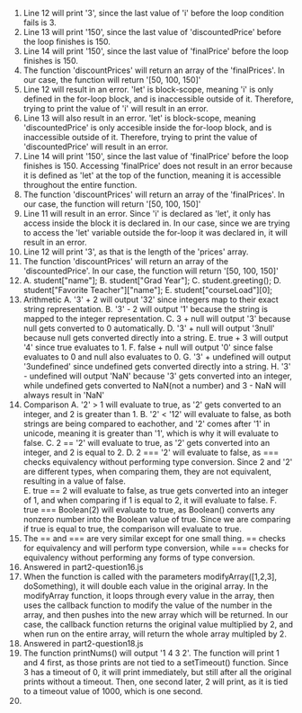 1. Line 12 will print '3', since the last value of 'i' before the loop condition fails is 3. 
2. Line 13 will print '150', since the last value of 'discountedPrice' before the loop finishes is 150. 
3. Line 14 will print '150', since the last value of 'finalPrice' before the loop finishes is 150. 
4. The function 'discountPrices' will return an array of the 'finalPrices'. In our case, the function will return '[50, 100, 150]'
5. Line 12 will result in an error. 'let' is block-scope, meaning 'i' is only defined in the for-loop block, and is inaccessible outside of it. Therefore, trying to print the value of 'i' will result in an error. 
6. Line 13 will also result in an error. 'let' is block-scope, meaning 'discountedPrice' is only accesible inside the for-loop block, and is inaccessible outside of it. Therefore, trying to print the value of 'discountedPrice' will result in an error. 
7. Line 14 will print '150', since the last value of 'finalPrice' before the loop finishes is 150. Accessing 'finalPrice' does not result in an error because it is defined as 'let' at the top of the function, meaning it is accessible throughout the entire function. 
8. The function 'discountPrices' will return an array of the 'finalPrices'. In our case, the function will return '[50, 100, 150]'
9. Line 11 will result in an error. Since 'i' is declared as 'let', it only has access inside the block it is declared in. In our case, since we are trying to access the 'let' variable outside the for-loop it was declared in, it will result in an error. 
10. Line 12 will print '3', as that is the length of the 'prices' array.
11. The function 'discountPrices' will return an array of the 'discountedPrice'. In our case, the function will return '[50, 100, 150]'
12. A. student["name"];
    B. student["Grad Year"];
    C. student.greeting();
    D. student["Favorite Teacher"]["name"];
    E. student["courseLoad"][0];
13. Arithmetic
    A. '3' + 2 will output '32' since integers map to their exact string representation.
    B. '3' - 2 will output '1' because the string is mapped to the integer representation.
    C. 3 + null will output '3' because null gets converted to 0 automatically. 
    D. '3' + null will output '3null' because null gets converted directly into a string. 
    E. true + 3 will output '4' since true evaluates to 1. 
    F. false + null will output '0' since false evaluates to 0 and null also evaluates to 0.
    G. '3' + undefined will output '3undefined' since undefined gets converted directly into a string. 
    H. '3' - undefined will output 'NaN' because '3' gets converted into an integer, while undefined gets converted to NaN(not a number) and 3 - NaN will always result in 'NaN'
14. Comparison
    A. '2' > 1 will evaluate to true, as '2' gets converted to an integer, and 2 is greater than 1. 
    B. '2' < '12' will evaluate to false, as both strings are being compared to eachother, and '2' comes after '1' in unicode, meaning it is greater than '1', which is why it will evaluate to false. 
    C. 2 == '2' will evaluate to true, as '2' gets converted into an integer, and 2 is equal to 2. 
    D. 2 === '2' will evaluate to false, as === checks equivalency without performing type conversion. Since 2 and '2' are different types, when comparing them, they are not equivalent, resulting in a value of false.  
    E. true == 2 will evaluate to false, as true gets converted into an integer of 1, and when comparing if 1 is equal to 2, it will evaluate to false.
    F. true === Boolean(2) will evaluate to true, as Boolean() converts any nonzero number into the Boolean value of true. Since we are comparing if true is equal to true, the comparison will evaluate to true. 
15. The == and === are very similar except for one small thing. == checks for equivalency and will perform type conversion, while === checks for equivalency without performing any forms of type conversion. 
16. Answered in part2-question16.js
17. When the function is called with the parameters modifyArray([1,2,3], doSomething), it will double each value in the original array. In the modifyArray function, it loops through every value in the array, then uses the callback function to modify the value of the number in the array, and then pushes into the new array which will be returned. In our case, the callback function returns the original value multiplied by 2, and when run on the entire array, will return the whole array multipled by 2. 
18. Answered in part2-question18.js
19. The function printNums() will output '1 4 3 2'. The function will print 1 and 4 first, as those prints are not tied to a setTimeout() function. Since 3 has a timeout of 0, it will print immediately, but still after all the original prints without a timeout. Then, one second later, 2 will print, as it is tied to a timeout value of 1000, which is one second. 
20. 